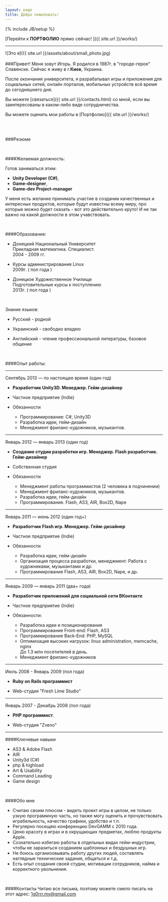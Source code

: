 ```yaml
---
layout: page
title: Добро пожаловать!
---
```

{% include JB/setup %}

[Перейти к **ПОРТФОЛИО** прямо сейчас! ]({{ site.url }}/works/)

---

![Это я]({{ site.url }}/assets/about/small_photo.jpg)
<br> <br>
###Привет!
Меня зовут Игорь. Я родился в 1987г. в "городе-герое" Славянске. Сейчас я живу в г.**Киев**, Украина.

После окончания университета, я разрабатывал игры и приложения для социальных сетей, онлайн порталов, мобильных
устройств всё время до сегодняшнего дня.

Вы можете [связаться]({{ site.url }}/contacts.html) со мной, если вы заинтересованы в каком-либо виде сотрудничества.

Вы можете оценить мои работы в [Портфолио]({{ site.url }}/works/)

<br>
<br>

###Резюме

<br>

####Желаемая должность:

Готов заниматься этим:

* **Unity Developer (C#)**,
* **Game-designer**,
* **Game-dev Project-manager**

У меня есть желание принимать участие в создании качественных и интересных продуктов, которые будут известны всему миру,
про которые можно будет сказать - вот это действительно круто! И не так важно на какой должности в этом учавствовать.

<br>

####Образование:

* Донецкий Национальный Университет<br>
Прикладная математика. Специалист.<br>
2004 - 2009 гг.

* Курсы администрирования Linux<br>
2009г. ( пол года )

* Донецкое Художественное Училище<br>
Подготовительные курсы к поступлению<br>
2013г. ( пол года )

<br>

Знание языков:

* Русский - родной

* Украинский - свободно владею

* Английский - чтение профессиональной литературы, базовое общение

<br>

####Опыт работы:

<hr>

Сентябрь 2013 — по настоящее время (один год)

* **Разработчик Unity3D. Менеджер. Гейм-дизайнер**

* Частное предприятие (Indie)

* Обязанности
  * Программирование: C#, Unity3D
  * Разработка идеи, гейм-дизайн
  * Менеджмент фриланс-художников, музыкантов.

<hr>

Январь 2012 — январь 2013 (один год)

* **Создание студии разработки игр. Менеджер. Flash разработчик. Гейм-дизайнер**

* Собственная студия

* Обязанности
  * Менеджмент работы программистов (2 человека в подчинении)
  * Менеджмент фриланс-художников, музыкантов.
  * Разработка идеи, гейм-дизайн
  * Программирование. Flash, AS3, AIR, Box2D, Nape

<hr>

Январь 2011 — июнь 2012 (один год+)

* **Разработчик Flash игр. Менеджер. Гейм-дизайнер**

* Частное предприятие (Indie)

* Обязанности
  * Разработка идеи, гейм-дизайн
  * Организация процесса разработки, менеджмент. Работа с художниками, музыкантами и др.
  * Программирование Flash, AS3, AIR, Box2D, Nape, и др.

<hr>

Январь 2009 — январь 2011 (два+ года)

* **Разработчик приложений для социальной сети ВКонтакте**

* Частное предприятие (Indie)

* Обязанности:
  * Разработка идеи и позиционирования
  * Программирование Front-end: Flash, AS3
  * Программирование Back-End: PHP, MySQL
  * Оптимизация высоких нагрузок: linux administration, memcache, nginx<br>
    До 1.3 млн посетителей в день.
  * Менеджмент фриланс-художников

<hr>

Июль 2008 - Январь 2009 (пол года)

* **Ruby on Rails программист**

* Web-студия "Fresh Lime Studio"

<hr>

Январь 2007 - Декабрь 2008 (пол года)

* **PHP программист**.

* Web-студия "Zveno"

<hr>

####Ключевые навыки
* AS3 & Adobe Flash
* AIR
* Unity3d (C#)
* php & highload
* Art & Usability
* Command Leading
* Game design

<br>

####Обо мне
* Считаю своим плюсом - видеть проект игры в целом, не только узкую программную часть, но также могу оценить и
прочувствовать играбельность, качество графики, удобство и т.п.
* Регулярно посещяю конференцию DevGAMM с 2010 года.
* Ценю красоту в играх и в окрущающих предметах, люблю продукты Apple.
* Сознательно избегаю работы в отдельных видах гейм-индустрии, чтобы не заразиться созданием шаблонных и бездушных игр.
* Не боюсь организовывать работу других людей, составлять наглядные технические задания, общаться и т.д.
* Есть опыт создания своей студии, мотивации сотрудников, найма и корректного увольнения.

<br>

####Контакты
Читаю все письма, поэтому можете смело писать на этот адрес:
[1g0rrr.my@gmail.com](mailto:1g0rrr.my@gmail.com)

<br>

